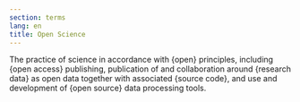 ```yaml
---
section: terms
lang: en
title: Open Science
---
```


The practice of science in accordance with {open} principles, including {open access} publishing, publication of and collaboration around {research data} as open data together with associated {source code}, and use and development of {open source} data processing tools.
